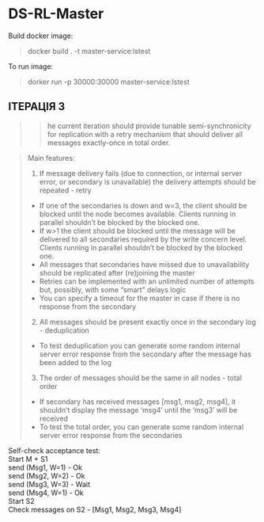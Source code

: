 # DS-RL-Master

Build docker image:

> docker build . -t master-service:lstest

To run image:

> dorker run -p 30000:30000 master-service:lstest


## ІТЕРАЦІЯ 3

>>he current iteration should provide tunable semi-synchronicity for replication with a retry mechanism that should deliver all messages exactly-once in total order.

>Main features:
>1. If message delivery fails (due to connection, or internal server error, or secondary is unavailable) the delivery attempts should be repeated - retry
>  - If one of the secondaries is down and w=3, the client should be blocked until the node becomes available. Clients running in parallel shouldn’t be blocked by the blocked one.
>  - If w>1 the client should be blocked until the message will be delivered to all secondaries required by the write concern level. Clients running in parallel shouldn’t be blocked by the blocked one.
>  - All messages that secondaries have missed due to unavailability should be replicated after (re)joining the master
>  - Retries can be implemented with an unlimited number of attempts but, possibly, with some “smart” delays logic
>  - You can specify a timeout for the master in case if there is no response from the secondary
>2. All messages should be present exactly once in the secondary log - deduplication
> - To test deduplication you can generate some random internal server error response from the secondary after the message has been added to the log
>3. The order of messages should be the same in all nodes - total order
> - If secondary has received messages [msg1, msg2, msg4], it shouldn’t display the message ‘msg4’ until the ‘msg3’ will be received
> - To test the total order, you can generate some random internal server error response from the secondaries


Self-check acceptance test: <br />
Start M + S1 <br />
send (Msg1, W=1) - Ok <br />
send (Msg2, W=2) - Ok <br />
send (Msg3, W=3) - Wait <br />
send (Msg4, W=1) - Ok <br />
Start S2 <br />
Check messages on S2 - [Msg1, Msg2, Msg3, Msg4] <br />
